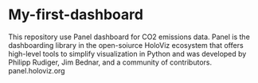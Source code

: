 # My-first-dashboard
This repository use Panel dashboard for CO2 emissions data. Panel is the dashboarding library in the open-soiurce HoloViz ecosystem that offers high-level tools to simplify visualization in Python and was developed by Philipp Rudiger, Jim Bednar, and a community of contributors. panel.holoviz.org
